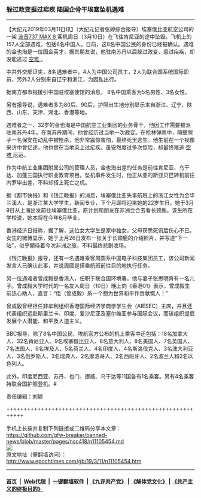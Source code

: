 ### 躲过政变捱过疟疾 陆国企骨干埃塞坠机遇难
------------------------

<p>
 【大纪元2019年03月11日讯】（大纪元记者张婷综合报导）埃塞俄比亚航空公司的一架
 <a href="http://www.epochtimes.com/gb/tag/%E6%B3%A2%E9%9F%B3737-max-8.html">
  波音737 MAX 8
 </a>
 客机周日（3月10日）在飞往肯尼亚的途中坠毁。飞机上的157人全部遇难，包括8名中国人。日前，这8名中国公民的身份已经被确认。遇难的金也淘是一位国企英才，据其朋友说，他驻南苏丹以后躲过政变、患过疟疾，却没能逃过
 <a href="http://www.epochtimes.com/gb/tag/%E7%A9%BA%E9%9A%BE.html">
  空难
 </a>
 。
</p>
<p>
 中共外交部证实，8名遇难者中，4人为中国公司员工，2人为联合国系统国际职员，另外2人分别来自辽宁和浙江，为因私出行。
</p>
<p>
 据南方都市报援引中国驻埃塞使馆的消息， 8名中国乘客为5名男性、3名女性。
</p>
<p>
 另有报导说，遇难者多为80后、90后，护照出生地分别显示来自浙江、辽宁、陕西、山东、天津、湖北、香港等地。
</p>
<p>
 遇难者之一、32岁的金也淘是中国航空工业集团的业务骨干，他因工作需要被派驻南苏丹4年。在南苏丹期间，他曾经历过当地一次政变。在枪林弹雨中，隔壁院子一名保安在动乱中被枪杀，他非常震惊害怕，最终死里逃生。他生前在一个视像采访中曾忆述，他也曾在当地染上过疟疾。虽安然度过多次惊险，却最终难逃
 <a href="http://www.epochtimes.com/gb/tag/%E7%A9%BA%E9%9A%BE.html">
  空难
 </a>
 厄运。
</p>
<p>
 作为中航工业集团附属公司的管理人员，金也淘出差的任务是前往肯尼亚、乌干达、加蓬三国执行职业教育项目。坠机事件发生时，他正从亚的斯亚贝巴转机前往内罗毕出差，不料却搭上死亡之机。
</p>
<p>
 据《都市快报》和《钱江晚报》的消息，埃塞俄比亚失事航班上的浙江女性为金华兰溪人，是浙江某大学学生，新闻专业，下个月即将迎来她的22岁生日。她于3月9日从上海出发前往埃塞俄比亚，原计划和朋友在非洲会合去看长颈鹿。该生所在学校说，她本将在今年6月毕业。
</p>
<p>
 香港经济日报称，据了解，这位女大学生是家中独女，父母获悉死讯后伤心不已。女生的微博显示，她于上月26日发布一张关于长颈鹿的介绍照片，并写道“下一站”，似乎期待着今次非洲之旅，不料最终悲剧收场。
</p>
<p>
 《钱江晚报》报导，还有一名遇难乘客周圆系中国电子科技集团员工，该公司新闻发言人已确认此事，并说周圆是搭乘航班前往目的地执行任务。
</p>
<p>
 另一位遇难者曾成毅是香港人，任职于联合国环境署。他与妻子张思明育有一名儿子。曾成毅大学时代的一名友人周日（10日）晚上向《香港01》表示，曾成毅生前热心助人，直言：“佢（曾成毅）系一个想为世界和平作贡献慨人！”
</p>
<p>
 曾成毅曾经担任非牟利组织香港国际经济学商学学生会（AIESEC）主席，并且还代表组织远赴斯里兰卡、印度、爱沙尼亚及塞尔维亚参与国际会议，而该组织提倡发展个人潜能、和平及人道主义。
</p>
<p>
 BBC报导，除了8名中国公民，埃航官方公布的机上乘客中还包括：18名加拿大人、32名肯尼亚人、9名埃塞俄比亚人、8名意大利人、8名美国人、7名英国人、7名法国人、6名埃及人、5名荷兰人、4名印度人、4名斯洛伐克人、3名澳大利亚人、3名俄罗斯人、3名瑞典人、2名摩洛哥人、2名西班牙人、2名波兰人和2名以色列人。
</p>
<p>
 此外，印度尼西亚、苏丹、也门、挪威、乌干达等11国各有1名乘客。另有4名乘客持联合国护照登机。#
</p>
<p>
 责任编辑：刘颖
</p>

+++++++++++++++++++++++++++++++++++++++++++++++++++++++++++<br/><br/>
手机上长按并复制下列链接或二维码分享本文章：<br/>
https://github.com/gfw-breaker/banned-news/blob/master/pages/nsc418/n11105454.md <br/>
<a href='https://github.com/gfw-breaker/banned-news/blob/master/pages/nsc418/n11105454.md'><img src='https://github.com/gfw-breaker/banned-news/blob/master/pages/nsc418/n11105454.md.png'/></a> <br/>
原文地址（需翻墙访问）：http://www.epochtimes.com/gb/19/3/11/n11105454.htm


------------------------
#### [首页](https://github.com/gfw-breaker/banned-news/blob/master/README.md) &nbsp;|&nbsp; [Web代理](https://github.com/labour-camp/helloworld) &nbsp;|&nbsp; [一键翻墙软件](https://github.com/gfw-breaker/nogfw/blob/master/README.md) &nbsp;| [《九评共产党》](https://github.com/gfw-breaker/9ping.md/blob/master/README.md#九评之一评共产党是什么) | [《解体党文化》](https://github.com/gfw-breaker/jtdwh.md/blob/master/README.md) | [《共产主义的终极目的》](https://github.com/gfw-breaker/gczydzjmd.md/blob/master/README.md)

